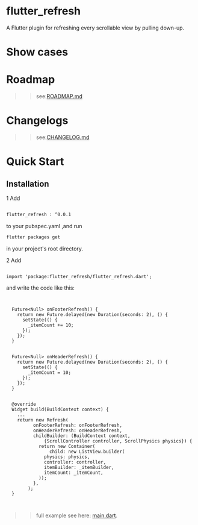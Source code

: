 # flutter_refresh
A Flutter plugin for refreshing every scrollable view by pulling down-up.



# Show cases


# Roadmap

>>see:[ROADMAP.md](https://github.com/jzoom/flutter_refresh/blob/master/ROADMAP.md)

# Changelogs

>>see:[CHANGELOG.md](https://github.com/jzoom/flutter_refresh/blob/master/README.md)

# Quick Start


## Installation


1 Add 

```bash

flutter_refresh : ^0.0.1

```
to your pubspec.yaml ,and run 

```bash
flutter packages get 
```
in your project's root directory.




2 Add 

```

import 'package:flutter_refresh/flutter_refresh.dart';

```

and write the code like this:

```


  Future<Null> onFooterRefresh() {
    return new Future.delayed(new Duration(seconds: 2), () {
      setState(() {
        _itemCount += 10;
      });
    });
  }

  
  Future<Null> onHeaderRefresh() {
    return new Future.delayed(new Duration(seconds: 2), () {
      setState(() {
        _itemCount = 10;
      });
    });
  }


  @override
  Widget build(BuildContext context) {
    ...
    return new Refresh(
          onFooterRefresh: onFooterRefresh,
          onHeaderRefresh: onHeaderRefresh,
          childBuilder: (BuildContext context,
              {ScrollController controller, ScrollPhysics physics}) {
            return new Container(
                child: new ListView.builder(
              physics: physics,
              controller: controller,
              itemBuilder: _itemBuilder,
              itemCount: _itemCount,
            ));
          },
        );
  }



```

>> full example see here: [main.dart](https://github.com/jzoom/flutter_refresh/blob/master/example/lib/main.dart).








